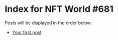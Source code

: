# Index for NFT World #681
Posts will be displayed in the order below:

- [Your first post](./001-first.md)

